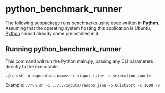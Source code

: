 # python_benchmark_runner

The following subpackage runs benchmarks using code written in **Python**. Assuming that the operating system hosting this application is Ubuntu, [Python](https://www.python.org/downloads/) should already come preinstalled in it.

## Running python_benchmark_runner

This command will run the Python main.py, passing any CLI parameters directly to the executable.
```
./run.sh -o <operation_name> -i <input_file> -c <execution_count>
```

Example: `./run.sh -i ../../inputs/random.json -o QuickSort -c 1000 -v`